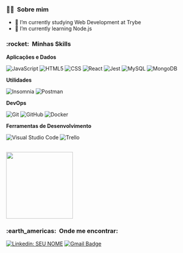 


<h3> 👨‍💻 &nbsp;Sobre mim </h3>

- 🔭 I’m currently studying Web Development at Trybe
- 🌱 I’m currently learning Node.js



<h3> :rocket: &nbsp;Minhas Skills </h3>

**Aplicações e Dados**

  ![JavaScript](https://img.shields.io/badge/-JavaScript-333333?style=flat&logo=javascript)
  ![HTML5](https://img.shields.io/badge/-HTML5-333333?style=flat&logo=HTML5)
  ![CSS](https://img.shields.io/badge/-CSS-333333?style=flat&logo=CSS3&logoColor=1572B6)
  ![React](https://img.shields.io/badge/-React-333333?style=flat&logo=react)
  ![Jest](https://img.shields.io/badge/-Jest-333333?style=flat&logo=jest)
  ![MySQL](https://img.shields.io/badge/-MySQL-333333?style=flat&logo=mysql)
  ![MongoDB](https://img.shields.io/badge/-MongoDB-333333?style=flat&logo=mongodb)

**Utilidades**

  ![Insomnia](https://img.shields.io/badge/-Insomnia-333333?style=flat&logo=insomnia)
  ![Postman](https://img.shields.io/badge/-Postman-333333?style=flat&logo=postman)

**DevOps**

  ![Git](https://img.shields.io/badge/-Git-333333?style=flat&logo=git)
  ![GitHub](https://img.shields.io/badge/-GitHub-333333?style=flat&logo=github)
  ![Docker](https://img.shields.io/badge/-Docker-333333?style=flat&logo=docker)
  
**Ferramentas de Desenvolvimento**

  ![Visual Studio Code](https://img.shields.io/badge/-Visual%20Studio%20Code-333333?style=flat&logo=visual-studio-code&logoColor=007ACC)
  ![Trello](https://img.shields.io/badge/-Trello-333333?style=flat&logo=trello&logoColor=007ACC)
   

<br/>

<a href="https://github.com/luizcarlosvl">
  <img height="180em" src="https://github-readme-stats.vercel.app/api?username=luizcarlosvl&theme=dracula&show_icons=true" />
</a>

<br/>

<h3> :earth_americas: &nbsp;Onde me encontrar: </h3> 

[![Linkedin: SEU NOME](https://img.shields.io/badge/-luizcarlosvl-blue?style=flat-square&logo=Linkedin&logoColor=white&link=https://www.linkedin.com/in/luizcarlosvl/)](https://www.linkedin.com/in/luizcarlosvl/)
[![Gmail Badge](https://img.shields.io/badge/-luizcarlosvl@gmail.com-006bed?style=flat-square&logo=Gmail&logoColor=white&link=mailto:luizcarlosvl@gmail.com)](mailto:luizcarlosvl@gmail.com)
